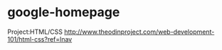 # google-homepage
Project:HTML/CSS
http://www.theodinproject.com/web-development-101/html-css?ref=lnav
